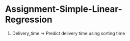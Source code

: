 # Assignment-Simple-Linear-Regression
1) Delivery_time -> Predict delivery time using sorting time 
